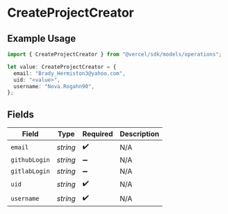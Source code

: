 # CreateProjectCreator

## Example Usage

```typescript
import { CreateProjectCreator } from "@vercel/sdk/models/operations";

let value: CreateProjectCreator = {
  email: "Brady_Hermiston3@yahoo.com",
  uid: "<value>",
  username: "Nova.Rogahn90",
};
```

## Fields

| Field              | Type               | Required           | Description        |
| ------------------ | ------------------ | ------------------ | ------------------ |
| `email`            | *string*           | :heavy_check_mark: | N/A                |
| `githubLogin`      | *string*           | :heavy_minus_sign: | N/A                |
| `gitlabLogin`      | *string*           | :heavy_minus_sign: | N/A                |
| `uid`              | *string*           | :heavy_check_mark: | N/A                |
| `username`         | *string*           | :heavy_check_mark: | N/A                |
